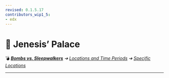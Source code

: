 ```yaml
---
revised: 0.1.5.17
contributors_wip1_5:
- edx
---
```


# 📄 Jenesis’ Palace

💣 ***[Bombs vs. Sleepwalkers][home]** ➔ [Locations and Time Periods][locations] ➔ [Specific Locations][specific]*

****

[home]: /README.md
[locations]: /locations/readme.md
[specific]: /locations/specific/readme.md
